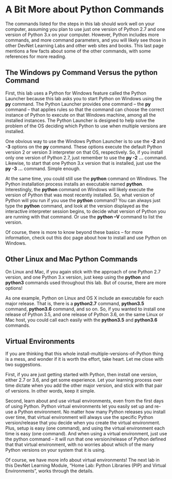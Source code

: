 # A Bit More about Python Commands

The commands listed for the steps in this lab should work well on your computer, assuming you plan to use just one version of Python 2.7 and one version of Python 3.x on your computer. However, Python includes more commands, and more command parameters, and you will likely see those in other DevNet Learning Labs and other web sites and books. This last page mentions a few facts about some of the other commands, with some references for more reading.

## The Windows py Command Versus the python Command

First, this lab uses a Python for Windows feature called the Python Launcher because this lab asks you to start Python on Windows using the **py** command. The Python Launcher provides one command – the **py** command – that applies rules so that the command can choose the correct instance of Python to execute on that Windows machine, among all the installed instances. The Python Launcher is designed to help solve the problem of the OS deciding which Python to use when multiple versions are installed.

One obvious way to use the Windows Python Launcher is to use the **-2** and **-3** options on the **py** command. These options execute the default Python version 2 or version 3 interpreter on that OS, respectively. So, if you install only one version of Python 2.7, just remember to use the **py -2** **...** command. Likewise, to start that one Python 3.x version that is installed, just use the **py -3** **...** command. Simple enough.

At the same time, you could still use the **python** command on Windows. The Python installation process installs an executable named **python**. Interestingly, the **python** command on Windows will likely execute the version of Python that was most recently installed. So, what version of Python will you run if you use the **python** command? You can always just type the **python** command, and look at the version displayed as the interactive interpreter session begins, to decide what version of Python you are running with that command. Or use the **python –V** command to list the version.

Of course, there is more to know beyond these basics – for more information, check out this doc page about how to install and use Python on Windows.

## Other Linux and Mac Python Commands

On Linux and Mac, if you again stick with the approach of one Python 2.7 version, and one Python 3.x version, just keep using the **python** and **python3** commands used throughout this lab. But of course, there are more options!

As one example, Python on Linux and OS X include an executable for each major release. That is, there is a **python2.7** command, **python3.5** command, **python3.6** command, and so on. So, if you wanted to install one release of Python 3.5, and one release of Python 3.6, on the same Linux or Mac host, you could call each easily with the **python3.5** and **python3.6** commands.

## Virtual Environments

If you are thinking that this whole install-multiple-versions-of-Python thing is a mess, and wonder if it is worth the effort, take heart. Let me close with two suggestions.

First, if you are just getting started with Python, then install one version, either 2.7 or 3.6, and get some experience. Let your learning process over time dictate when you add the other major version, and stick with that pair of versions. In other words, keep it simple.

Second, learn about and use virtual environments, even from the first days of using Python. Python virtual environments let you easily set up and re-use a Python environment. No matter how many Python releases you install over time, that virtual environment will always use the specific Python version/release that you decide when you create the virtual environment. Plus, setup is easy (one command), and using the virtual environment each time is easy (one command). And when using a virtual environment, just use the python command – it will run that one version/release of Python defined that that virtual environment, with no worries about which of the many Python versions on your system that it is using.

Of course, we have more info about virtual environments! The next lab in this DevNet Learning Module, “Home Lab: Python Libraries (PIP) and Virtual Environments”, works through the details.
